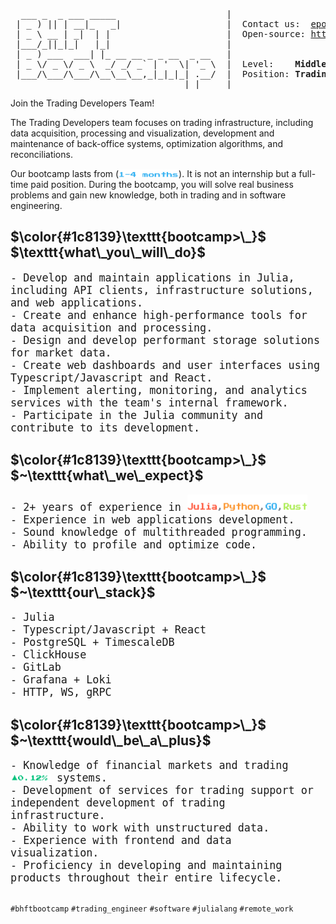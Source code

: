 <pre>
  ___ _  _ ___ _____                     |
 | _ ) || | __|_   _|                    |  Contact us:  <a href="mailto: epopova@bhft.com">epopova@bhft.com</a>
 | _ \ __ | _|  | |                      |  Open-source: <a href="https://github.com/bhftbootcamp">https://github.com/bhftbootcamp</a>
 |___/_||_|_|   |_|                      |
 | _ ) ___  ___| |_ __ __ _ _ __  _ __   |  
 | _ \/ _ \/ _ \  _/ _/ _` | '  \| '_ \  |  Level:    <b>Middle</b>
 |___/\___/\___/\__\__\__,_|_|_|_| .__/  |  Position: <b>Trading Software Engineer</b>
                                 |_|     |
</pre>

Join the Trading Developers Team!

The Trading Developers team focuses on trading infrastructure, including data acquisition, processing and visualization, development and maintenance of back-office systems, optimization algorithms, and reconciliations.

Our bootcamp lasts from (<img align=bottom src=/assets/1_4_months.gif width=96px height=12px>). It is not an internship but a full-time paid position. During the bootcamp, you will solve real business problems and gain new knowledge, both in trading and in software engineering.

<h2>$\color{#1c8139}\texttt{bootcamp>\_}$ $\texttt{what\_you\_will\_do}$</h2>

<div style="font-family: monospace; font-size: 1.2em;">
- Develop and maintain applications in Julia, including API clients, infrastructure solutions, and web applications.<br>
- Create and enhance high-performance tools for data acquisition and processing.<br>
- Design and develop performant storage solutions for market data.<br>
- Create web dashboards and user interfaces using Typescript/Javascript and React.<br>
- Implement alerting, monitoring, and analytics services with the team's internal framework.<br>
- Participate in the Julia community and contribute to its development.<br>
</div>

<h2>$\color{#1c8139}\texttt{bootcamp>\_}$ $~\texttt{what\_we\_expect}$</h2>

<div style="font-family: monospace; font-size: 1.2em;">
- 2+ years of experience in <img src=/assets/julia_python_go_rust.gif width=192px height=26px><br>
- Experience in web applications development.<br>
- Sound knowledge of multithreaded programming.<br>
- Ability to profile and optimize code.<br>
</div>

<h2>$\color{#1c8139}\texttt{bootcamp>\_}$ $~\texttt{our\_stack}$</h2>

<div style="font-family: monospace; font-size: 1.2em;">
- Julia<br>
- Typescript/Javascript + React<br>
- PostgreSQL + TimescaleDB<br>
- ClickHouse<br>
- GitLab<br>
- Grafana + Loki<br>
- HTTP, WS, gRPC<br>
</div>

<h2>$\color{#1c8139}\texttt{bootcamp>\_}$ $~\texttt{would\_be\_a\_plus}$</h2>

<div style="font-family: monospace; font-size: 1.2em;">
- Knowledge of financial markets and trading <img align=bottom src=/assets/bid_ask.gif width=64px height=12px> systems.<br>
- Development of services for trading support or independent development of trading infrastructure.<br>
- Ability to work with unstructured data.<br>
- Experience with frontend and data visualization.<br>
- Proficiency in developing and maintaining products throughout their entire lifecycle.<br>
</div>

##

`#bhftbootcamp` `#trading_engineer` `#software` `#julialang` `#remote_work`

